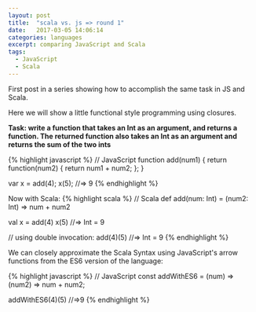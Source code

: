```yaml
---
layout: post
title:  "scala vs. js => round 1"
date:   2017-03-05 14:06:14
categories: languages
excerpt: comparing JavaScript and Scala
tags:
  - JavaScript
  - Scala
---
```


First post in a series showing how to accomplish the same task in JS and Scala.

Here we will show a little functional style programming using closures.

**Task: write a function that takes an Int as an argument, and returns a function.  The returned function also takes an Int as an argument and returns the sum of the two ints**

{% highlight javascript %}
// JavaScript
function add(num1) {
  return function(num2) {
    return num1 + num2;
  };
}

var x = add(4);
x(5);
//=> 9
{% endhighlight %}


Now with Scala:
{% highlight scala %}
// Scala
def add(num: Int) = (num2: Int) => num + num2

val x = add(4)
x(5)
//=> Int = 9

// using double invocation:
add(4)(5)
//=> Int = 9
{% endhighlight %}

We can closely approximate the Scala Syntax using JavaScript's arrow functions from the ES6 version of the language:

{% highlight javascript %}
// JavaScript
const addWithES6 = (num) => (num2) => num + num2;

addWithES6(4)(5)
//=>9
{% endhighlight %}
